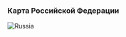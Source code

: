 ### Карта Российской Федерации  ###

![Russia](https://raw.githubusercontent.com/ArmGono/ru-svg-map/master/svg/russia.svg)
